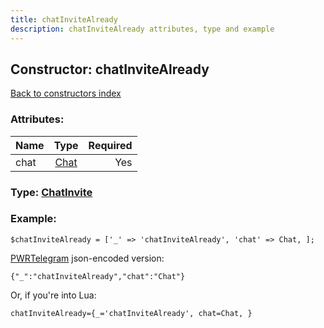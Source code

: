 ```yaml
---
title: chatInviteAlready
description: chatInviteAlready attributes, type and example
---
```

## Constructor: chatInviteAlready  
[Back to constructors index](index.md)



### Attributes:

| Name     |    Type       | Required |
|----------|:-------------:|---------:|
|chat|[Chat](../types/Chat.md) | Yes|



### Type: [ChatInvite](../types/ChatInvite.md)


### Example:

```
$chatInviteAlready = ['_' => 'chatInviteAlready', 'chat' => Chat, ];
```  

[PWRTelegram](https://pwrtelegram.xyz) json-encoded version:

```
{"_":"chatInviteAlready","chat":"Chat"}
```


Or, if you're into Lua:  


```
chatInviteAlready={_='chatInviteAlready', chat=Chat, }

```


